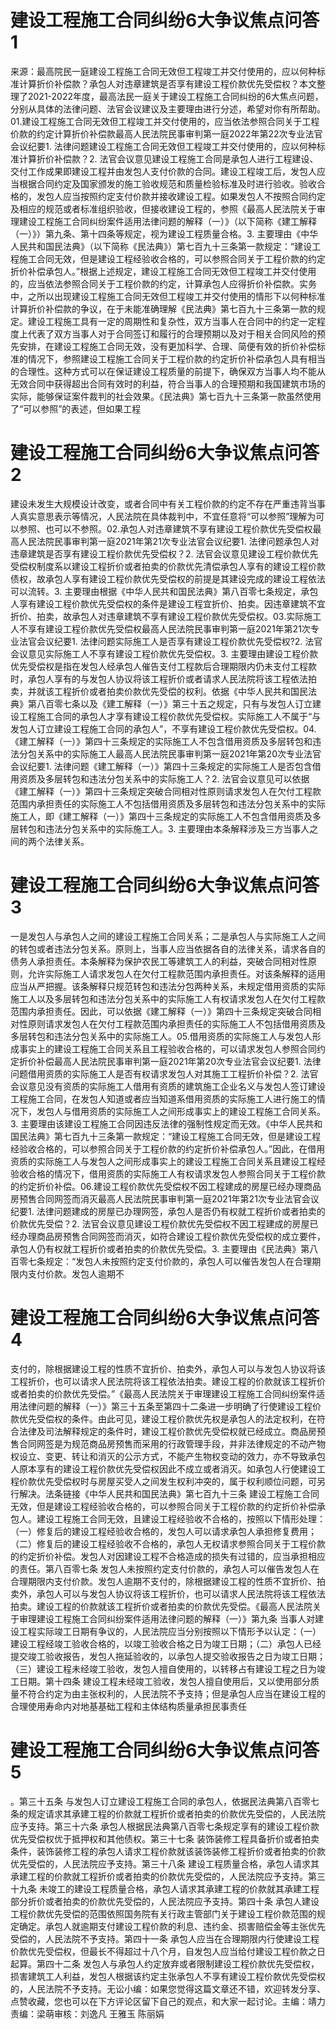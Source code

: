 # 建设工程施工合同纠纷6大争议焦点问答1

来源：最高院民一庭建设工程施工合同无效但工程竣工并交付使用的，应以何种标准计算折价补偿款？承包人对违章建筑是否享有建设工程价款优先受偿权？本文整理了2021-2022年度，最高法民一庭关于建设工程施工合同纠纷的6大焦点问题，分别从具体的法律问题、法官会议建议及主要理由进行分述，希望对你有所帮助。01.建设工程施工合同无效但工程竣工并交付使用的，应当依法参照合同关于工程价款的约定计算折价补偿款最高人民法院民事审判第一庭2022年第22次专业法官会议纪要1. 法律问题建设工程施工合同无效但工程竣工并交付使用的，应以何种标准计算折价补偿款？2. 法官会议意见建设工程施工合同是承包人进行工程建设、交付工作成果即建设工程并由发包人支付价款的合同。建设工程竣工后，发包人应当根据合同约定及国家颁发的施工验收规范和质量检验标准及时进行验收。验收合格的，发包人应当按照约定支付价款并接收建设工程。如果发包人不按照合同约定及相应的规范或者标准组织验收，但接收建设工程的，参照《最高人民法院关于审理建设工程施工合同纠纷案件适用法律问题的解释（一）》（以下简称《建工解释（一）》）第九条、第十四条等规定，视为建设工程质量合格。3. 主要理由《中华人民共和国民法典》（以下简称《民法典》）第七百九十三条第一款规定：“建设工程施工合同无效，但是建设工程经验收合格的，可以参照合同关于工程价款的约定折价补偿承包人。”根据上述规定，建设工程施工合同无效但工程竣工并交付使用的，应当依法参照合同关于工程价款的约定，计算承包人应得折价补偿款。实务中，之所以出现建设工程施工合同无效但工程竣工并交付使用的情形下以何种标准计算折价补偿款的争议，在于未能准确理解《民法典》第七百九十三条第一款的规定。建设工程施工具有一定的周期性和复杂性，双方当事人在合同中的约定一定程度上代表了双方当事人对于合同签订和履行的合理预期以及对于相关合同风险的预先安排，在建设工程施工合同无效，没有更加科学、合理、简便有效的折价补偿标准的情况下，参照建设工程施工合同关于工程价款的约定折价补偿承包人具有相当的合理性。这种方式可以在保证建设工程质量的前提下，确保双方当事人均不能从无效合同中获得超出合同有效时的利益，符合当事人的合理预期和我国建筑市场的实际，能够保证案件裁判的社会效果。《民法典》第七百九十三条第一款虽然使用了“可以参照”的表述，但如果工程

# 建设工程施工合同纠纷6大争议焦点问答2

建设未发生大规模设计改变，或者合同中有关工程价款的约定不存在严重违背当事人真实意思表示等情况，人民法院在具体裁判中，不宜任意将“可以参照”理解为可以参照、也可以不参照。02.承包人对违章建筑不享有建设工程价款优先受偿权最高人民法院民事审判第一庭2021年第21次专业法官会议纪要1. 法律问题承包人对违章建筑是否享有建设工程价款优先受偿权？2. 法官会议意见建设工程价款优先受偿权制度系以建设工程折价或者拍卖的价款优先清偿承包人享有的建设工程价款债权，故承包人享有建设工程价款优先受偿权的前提是其建设完成的建设工程依法可以流转。3. 主要理由根据《中华人民共和国民法典》第八百零七条规定，承包人享有建设工程价款优先受偿权的条件是建设工程宜折价、拍卖。因违章建筑不宜折价、拍卖，故承包人对违章建筑不享有建设工程价款优先受偿权。03.实际施工人不享有建设工程价款优先受偿权最高人民法院民事审判第一庭2021年第21次专业法官会议纪要1. 法律问题实际施工人是否享有建设工程价款优先受偿权?2. 法官会议意见实际施工人不享有建设工程价款优先受偿权。3. 主要理由建设工程价款优先受偿权是指在发包人经承包人催告支付工程款后合理期限内仍未支付工程款时，承包人享有的与发包人协议将该工程折价或者请求人民法院将该工程依法拍卖，并就该工程折价或者拍卖价款优先受偿的权利。依据《中华人民共和国民法典》第八百零七条以及《建工解释（一）》第三十五之规定，只有与发包人订立建设工程施工合同的承包人才享有建设工程价款优先受偿权。实际施工人不属于“与发包人订立建设工程施工合同的承包人”，不享有建设工程价款优先受偿权。04.《建工解释（一）》第四十三条规定的实际施工人不包含借用资质及多层转包和违法分包关系中的实际施工人最高人民法院民事审判第一庭2021年第20次专业法官会议纪要1. 法律问题《建工解释（一）》第四十三条规定的实际施工人是否包含借用资质及多层转包和违法分包关系中的实际施工人？2. 法官会议意见可以依据《建工解释（一）》第四十三条规定突破合同相对性原则请求发包人在欠付工程款范围内承担责任的实际施工人不包括借用资质及多层转包和违法分包关系中的实际施工人，即《建工解释（一）》第四十三条规定的实际施工人不包含借用资质及多层转包和违法分包关系中的实际施工人。3. 主要理由本条解释涉及三方当事人之间的两个法律关系。

# 建设工程施工合同纠纷6大争议焦点问答3

一是发包人与承包人之间的建设工程施工合同关系；二是承包人与实际施工人之间的转包或者违法分包关系。原则上，当事人应当依据各自的法律关系，请求各自的债务人承担责任。本条解释为保护农民工等建筑工人的利益，突破合同相对性原则，允许实际施工人请求发包人在欠付工程款范围内承担责任。对该条解释的适用应当从严把握。该条解释只规范转包和违法分包两种关系，未规定借用资质的实际施工人以及多层转包和违法分包关系中的实际施工人有权请求发包人在欠付工程款范围内承担责任。因此，可以依据《建工解释（一）》第四十三条规定突破合同相对性原则请求发包人在欠付工程款范围内承担责任的实际施工人不包括借用资质及多层转包和违法分包关系中的实际施工人。05.借用资质的实际施工人与发包人形成事实上的建设工程施工合同关系且工程验收合格的，可以请求发包人参照合同约定折价补偿最高人民法院民事审判第一庭2021年第20次专业法官会议纪要1. 法律问题借用资质的实际施工人是否有权请求发包人对其施工工程折价补偿？2. 法官会议意见没有资质的实际施工人借用有资质的建筑施工企业名义与发包人签订建设工程施工合同，在发包人知道或者应当知道系借用资质的实际施工人进行施工的情况下，发包人与借用资质的实际施工人之间形成事实上的建设工程施工合同关系。3. 主要理由该建设工程施工合同因违反法律的强制性规定而无效。《中华人民共和国民法典》第七百九十三条第一款规定：“建设工程施工合同无效，但是建设工程经验收合格的，可以参照合同关于工程价款的约定折价补偿承包人。”因此，在借用资质的实际施工人与发包人之间形成事实上的建设工程施工合同关系且建设工程经验收合格的情况下，借用资质的实际施工人有权请求发包人参照合同关于工程价款的约定折价补偿。06.建设工程价款优先受偿权不因工程建成的房屋已经办理商品房预售合同网签而消灭最高人民法院民事审判第一庭2021年第21次专业法官会议纪要1. 法律问题建成的房屋已办理网签，承包人是否仍有权就工程折价或者拍卖的价款优先受偿？2. 法官会议意见建设工程价款优先受偿权不因工程建成的房屋已经办理商品房预售合同网签而消灭，如符合建设工程价款优先受偿权的成立要件，承包人仍有权就工程折价或者拍卖的价款优先受偿。3. 主要理由《民法典》第八百零七条规定：“发包人未按照约定支付价款的，承包人可以催告发包人在合理期限内支付价款。发包人逾期不

# 建设工程施工合同纠纷6大争议焦点问答4

支付的，除根据建设工程的性质不宜折价、拍卖外，承包人可以与发包人协议将该工程折价，也可以请求人民法院将该工程依法拍卖。建设工程的价款就该工程折价或者拍卖的价款优先受偿。”《最高人民法院关于审理建设工程施工合同纠纷案件适用法律问题的解释（一）》第三十五条至第四十二条进一步明确了行使建设工程价款优先受偿权的条件。由此可见，建设工程价款优先权是承包人的法定权利，在符合法律及司法解释规定的条件时，建设工程价款优先受偿权就已经成立。商品房预售合同网签是为规范商品房预售而采用的行政管理手段，并非法律规定的不动产物权设立、变更、转让和消灭的公示方式，不能产生物权变动的效力，亦不导致承包人原本享有的建设工程价款优先受偿权因此不成立或者消灭。如承包人行使建设工程价款优先受偿权时与房屋买受人之间发生权利冲突的，属于权利顺位问题，可另行解决。法条链接《中华人民共和国民法典》第七百九十三条 建设工程施工合同无效，但是建设工程经验收合格的，可以参照合同关于工程价款的约定折价补偿承包人。建设工程施工合同无效，且建设工程经验收不合格的，按照以下情形处理：（一）修复后的建设工程经验收合格的，发包人可以请求承包人承担修复费用；（二）修复后的建设工程经验收不合格的，承包人无权请求参照合同关于工程价款的约定折价补偿。发包人对因建设工程不合格造成的损失有过错的，应当承担相应的责任。第八百零七条 发包人未按照约定支付价款的，承包人可以催告发包人在合理期限内支付价款。发包人逾期不支付的，除根据建设工程的性质不宜折价、拍卖外，承包人可以与发包人协议将该工程折价，也可以请求人民法院将该工程依法拍卖。建设工程的价款就该工程折价或者拍卖的价款优先受偿。《最高人民法院关于审理建设工程施工合同纠纷案件适用法律问题的解释（一）》第九条 当事人对建设工程实际竣工日期有争议的，人民法院应当分别按照以下情形予以认定：（一）建设工程经竣工验收合格的，以竣工验收合格之日为竣工日期；（二）承包人已经提交竣工验收报告，发包人拖延验收的，以承包人提交验收报告之日为竣工日期；（三）建设工程未经竣工验收，发包人擅自使用的，以转移占有建设工程之日为竣工日期。第十四条 建设工程未经竣工验收，发包人擅自使用后，又以使用部分质量不符合约定为由主张权利的，人民法院不予支持；但是承包人应当在建设工程的合理使用寿命内对地基基础工程和主体结构质量承担民事责任

# 建设工程施工合同纠纷6大争议焦点问答5

。第三十五条 与发包人订立建设工程施工合同的承包人，依据民法典第八百零七条的规定请求其承建工程的价款就工程折价或者拍卖的价款优先受偿的，人民法院应予支持。第三十六条 承包人根据民法典第八百零七条规定享有的建设工程价款优先受偿权优于抵押权和其他债权。第三十七条 装饰装修工程具备折价或者拍卖条件，装饰装修工程的承包人请求工程价款就该装饰装修工程折价或者拍卖的价款优先受偿的，人民法院应予支持。第三十八条 建设工程质量合格，承包人请求其承建工程的价款就工程折价或者拍卖的价款优先受偿的，人民法院应予支持。第三十九条 未竣工的建设工程质量合格，承包人请求其承建工程的价款就其承建工程部分折价或者拍卖的价款优先受偿的，人民法院应予支持。第四十条 承包人建设工程价款优先受偿的范围依照国务院有关行政主管部门关于建设工程价款范围的规定确定。承包人就逾期支付建设工程价款的利息、违约金、损害赔偿金等主张优先受偿的，人民法院不予支持。第四十一条 承包人应当在合理期限内行使建设工程价款优先受偿权，但最长不得超过十八个月，自发包人应当给付建设工程价款之日起算。第四十二条 发包人与承包人约定放弃或者限制建设工程价款优先受偿权，损害建筑工人利益，发包人根据该约定主张承包人不享有建设工程价款优先受偿权的，人民法院不予支持。无讼小编：如果您觉得这篇文章还不错，欢迎转发分享、点赞收藏，您也可以在下方评论区留下自己的观点，和大家一起讨论。主编：靖力责编：梁萌审核：刘逸凡 王雅玉 陈丽娟

